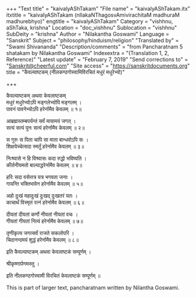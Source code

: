 +++
"Text title" = "kaivalyAShTakam"
"File name" = "kaivalyAShTakam.itx"
itxtitle = "kaivalyAShTakam (nIlakaNThagosvAmivirachitaM madhuraM madhurebhyo)"
engtitle = "kaivalyAShTakam"
Category = "vishhnu, aShTaka, krishna"
Location = "doc_vishhnu"
Sublocation = "vishhnu"
SubDeity = "krishna"
Author = "Nilakantha Goswami"
Language = "Sanskrit"
Subject = "philosophy/hinduism/religion"
"Translated by" = "Swami Shivananda"
"Description/comments" = "from Pancharatnam 5 shatakam by Nilakantha Goswami"
Indexextra = "(Translation 1, 2, Reference)"
"Latest update" = "February 7, 2019"
"Send corrections to" = "Sanskrit@cheerful.com"
"Site access" = "https://sanskritdocuments.org"
title = "कैवल्याष्टकम् (नीलकण्ठगोस्वामिविरचितं मधुरं मधुरेभ्यो)"

+++
  
 कैवल्याष्टकम् अथवा केवलाष्टकम्   
मधुरं मधुरेभ्योऽपि मङ्गलेभ्योपि मङ्गलम् ।  
पावनं पावनेभ्योऽपि हरेर्नामैव केवलम् ॥ १॥  
  
आब्रह्मस्तम्बपर्यन्तं सर्वं मायामयं जगत् ।  
सत्यं सत्यं पुनः सत्यं हरेर्नामैव केवलम् ॥ २॥  
  
स गुरुः स पिता चापि सा माता बान्धवोऽपि सः ।  
शिक्षयेच्चेत्सदा स्मर्तुं हरेर्नामैव केवलम् ॥ ३॥  
  
निःश्र्वासे न हि विश्र्वासः कदा रुद्धो भविष्यति ।  
कीर्तनीयमतो बाल्याद्धरेर्नामैव केवलम् ॥ ४॥  
  
हरिः सदा वसेत्तत्र यत्र भगवता जनाः ।  
गायन्ति भक्तिभावेन हरेर्नामैव केवलम् ॥ ५॥  
  
अहो दुःखं महादुःखं दुःखद् दुःखतरं यतः ।  
काचार्थं विस्मृतं रत्नं हरेर्नामैव केवलम् ॥ ६॥  
  
दीयतां दीयतां कर्णो नीयतां नीयतां वचः ।  
गीयतां गीयतां नित्यं हरेर्नामैव केवलम् ॥ ७॥  
  
तृणीकृत्य जगत्सर्वं राजते सकलोपरि ।  
चिदानन्दमयं शुद्धं हरेर्नामैव केवलम् ॥ ८॥  
  
इति कैवल्याष्टकम् अथवा केवलाष्टकं सम्पूर्णम् ।  
  
श्रीकृष्णार्पणमस्तु ।  
  
इति नीलकण्ठगोस्वामी विरचितं केवलाष्टकं सम्पूर्णम् ॥  
  
  
  
This is part of larger text, pancharatnam written by Nilantha Goswami.  
  
